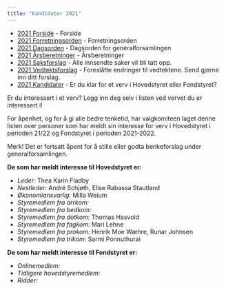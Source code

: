 ```yaml
---
title: "Kandidater 2021"
---
```


* [2021 Forside](/wiki/online/generalforsamlingen/genfors2021)   - Forside
* [2021 Forretningsorden](/wiki/online/generalforsamlingen/genfors2021/forretningsorden) - Forretningsorden
* [2021 Dagsorden](/wiki/online/generalforsamlingen/genfors2021/dagsorden) - Dagsorden for generalforsamlingen
* [2021 Årsberetninger](/wiki/online/generalforsamlingen/genfors2021/aarsberetninger) - Årsberetninger
* [2021 Saksforslag](/wiki/online/generalforsamlingen/genfors2021/saksforslag) - Alle innsendte saker vil bli tatt opp.
* [2021 Vedtektsforslag](/wiki/online/generalforsamlingen/genfors2021/vedtekstforslag) - Foreslåtte endringer til vedtektene. Send gjerne inn ditt forslag.
* [2021 Kandidater](/wiki/online/generalforsamlingen/genfors2021/valg) - Er du klar for et verv i Hovedstyret eller Fondstyret? 

Er du interessert i et verv? Legg inn deg selv i listen ved vervet du er interessert i!

For åpenhet, og for å gi alle bedre tenketid, har valgkomiteen laget denne listen over personer som har meldt sin interesse for verv i Hovedstyret i perioden 21/22 og Fondstyret i perioden 2021-2022. 

Merk! Det er fortsatt åpent for å stille eller godta benkeforslag under generalforsamlingen.  

**De som har meldt interesse til Hovedstyret er:**

* *Leder:* Thea Karin Fladby
* *Nestleder:* André Schjøth, Elise Rabassa Stautland
* *Økonomiansvarlig:* Milla Weium
* *Styremedlem fra arrkom:* 
* *Styremedlem fra bedkom:* 
* *Styremedlem fra dotkom:* Thomas Hasvold
* *Styremedlem fra fagkom:* Mari Lehne 
* *Styremedlem fra prokom:* Henrik Moe Wæhre, Runar Johnsen
* *Styremedlem fra trikom:* Sarmi Ponnuthurai 

**De som har meldt interesse til Fondstyret er:**

* *Onlinemedlem:* 
* *Tidligere hovedstyremedlem:* 
* *Ridder:*